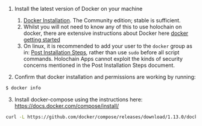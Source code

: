 1. Install the latest version of Docker on your machine
    1. [Docker Installation](https://docs.docker.com/engine/installation/). The Community edition; stable is sufficient. 
    2. Whilst you will not need to know any of this to use holochain on docker, there are extensive instructions about Docker here [docker getting started](https://docs.docker.com/get-started/)
    3. On linux, it is recommended to add your user to the `docker` group as in: [Post Installation Steps](https://docs.docker.com/engine/installation/linux/linux-postinstall/), rather than use `sudo` before all script commands. Holochain Apps cannot exploit the kinds of security concerns mentioned in the Post Installation Steps document.


2. Confirm that docker installation and permissions are working by running:
```bash
$ docker info
```
3. Install docker-compose using the instructions here: https://docs.docker.com/compose/install/
```bash
curl -L https://github.com/docker/compose/releases/download/1.13.0/docker-compose-`uname -s`-`uname -m` > /usr/local/bin/docker-compose